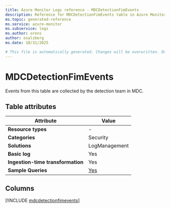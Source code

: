 ```yaml
---
title: Azure Monitor Logs reference - MDCDetectionFimEvents
description: Reference for MDCDetectionFimEvents table in Azure Monitor Logs.
ms.topic: generated-reference
ms.service: azure-monitor
ms.subservice: logs
ms.author: orens
author: osalzberg
ms.date: 10/31/2025

# This file is automatically generated. Changes will be overwritten. Do not change this file directly.
---
```


# MDCDetectionFimEvents

Events from this table are collected by the detection team in MDC.


## Table attributes

|Attribute|Value|
|---|---|
|**Resource types**|-|
|**Categories**|Security|
|**Solutions**| LogManagement|
|**Basic log**|Yes|
|**Ingestion-time transformation**|Yes|
|**Sample Queries**|[Yes](/azure/azure-monitor/reference/queries/mdcdetectionfimevents)|



## Columns
  
[!INCLUDE [mdcdetectionfimevents](~/reusable-content/ce-skilling/azure/includes/azure-monitor/reference/tables/mdcdetectionfimevents-include.md)]
